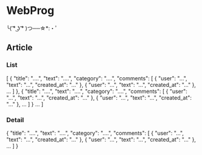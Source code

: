 # WebProg
╰( ͡° ͜ʖ ͡° )つ──☆*:・ﾟ


## Article

### List
[
    {
        "title": "....",
        "text": "....",
        "category": "....",
        "comments": [
            {
                "user": "...",
                "text": "...",
                "created_at": "..."
            },
            {
                "user": "...",
                "text": "...",
                "created_at": "..."
            },
            ...
        ]
    },
    {
        "title": "....",
        "text": "....",
        "category": "....",
        "comments": [
            {
                "user": "...",
                "text": "...",
                "created_at": "..."
            },
            {
                "user": "...",
                "text": "...",
                "created_at": "..."
            },
            ...
        ]
    }
    ...
]

### Detail

{
    "title": "....",
    "text": "....",
    "category": "....",
    "comments": [
        {
            "user": "...",
            "text": "...",
            "created_at": "..."
        },
        {
            "user": "...",
            "text": "...",
            "created_at": "..."
        },
        ...
    ]
}
